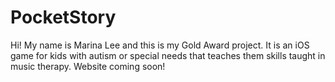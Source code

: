 # PocketStory

Hi! My name is Marina Lee and this is my Gold Award project. It is an iOS game for kids with autism or special needs that 
teaches them skills taught in music therapy. Website coming soon!

